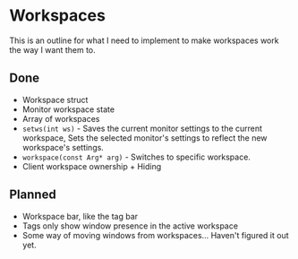 # Workspaces

This is an outline for what I need to implement to make workspaces work
the way I want them to.

## Done

 - Workspace struct
 - Monitor workspace state
 - Array of workspaces
 - `setws(int ws)` -
   Saves the current monitor settings to the current workspace,
   Sets the selected monitor's settings to reflect
   the new workspace's settings.
 - `workspace(const Arg* arg)` -
   Switches to specific workspace.
 - Client workspace ownership + Hiding

## Planned

 - Workspace bar, like the tag bar
 - Tags only show window presence in the active workspace
 - Some way of moving windows from workspaces...
   Haven't figured it out yet.
